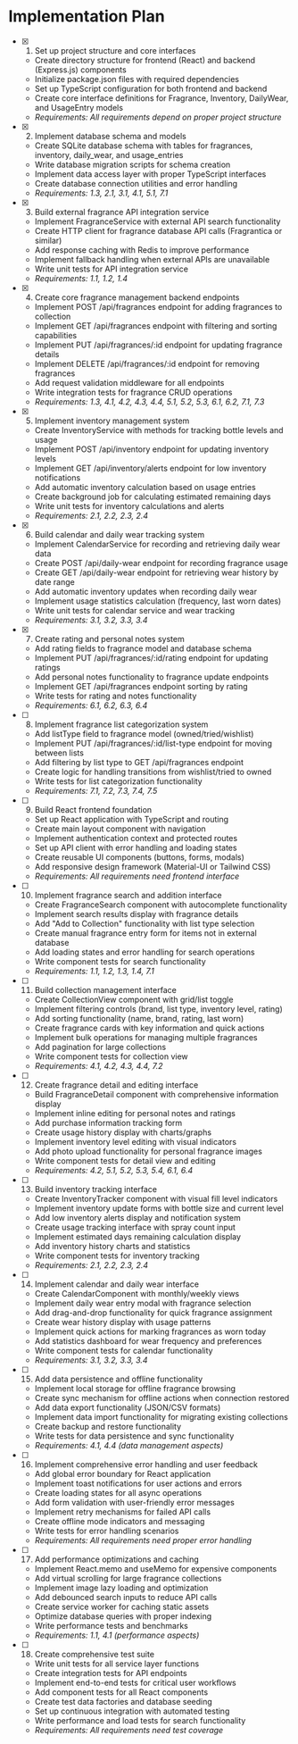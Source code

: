 # Implementation Plan

- [x] 1. Set up project structure and core interfaces
  - Create directory structure for frontend (React) and backend (Express.js) components
  - Initialize package.json files with required dependencies
  - Set up TypeScript configuration for both frontend and backend
  - Create core interface definitions for Fragrance, Inventory, DailyWear, and UsageEntry models
  - _Requirements: All requirements depend on proper project structure_

- [x] 2. Implement database schema and models
  - Create SQLite database schema with tables for fragrances, inventory, daily_wear, and usage_entries
  - Write database migration scripts for schema creation
  - Implement data access layer with proper TypeScript interfaces
  - Create database connection utilities and error handling
  - _Requirements: 1.3, 2.1, 3.1, 4.1, 5.1, 7.1_

- [x] 3. Build external fragrance API integration service
  - Implement FragranceService with external API search functionality
  - Create HTTP client for fragrance database API calls (Fragrantica or similar)
  - Add response caching with Redis to improve performance
  - Implement fallback handling when external APIs are unavailable
  - Write unit tests for API integration service
  - _Requirements: 1.1, 1.2, 1.4_

- [x] 4. Create core fragrance management backend endpoints
  - Implement POST /api/fragrances endpoint for adding fragrances to collection
  - Implement GET /api/fragrances endpoint with filtering and sorting capabilities
  - Implement PUT /api/fragrances/:id endpoint for updating fragrance details
  - Implement DELETE /api/fragrances/:id endpoint for removing fragrances
  - Add request validation middleware for all endpoints
  - Write integration tests for fragrance CRUD operations
  - _Requirements: 1.3, 4.1, 4.2, 4.3, 4.4, 5.1, 5.2, 5.3, 6.1, 6.2, 7.1, 7.3_

- [x] 5. Implement inventory management system
  - Create InventoryService with methods for tracking bottle levels and usage
  - Implement POST /api/inventory endpoint for updating inventory levels
  - Implement GET /api/inventory/alerts endpoint for low inventory notifications
  - Add automatic inventory calculation based on usage entries
  - Create background job for calculating estimated remaining days
  - Write unit tests for inventory calculations and alerts
  - _Requirements: 2.1, 2.2, 2.3, 2.4_

- [x] 6. Build calendar and daily wear tracking system
  - Implement CalendarService for recording and retrieving daily wear data
  - Create POST /api/daily-wear endpoint for recording fragrance usage
  - Create GET /api/daily-wear endpoint for retrieving wear history by date range
  - Add automatic inventory updates when recording daily wear
  - Implement usage statistics calculation (frequency, last worn dates)
  - Write unit tests for calendar service and wear tracking
  - _Requirements: 3.1, 3.2, 3.3, 3.4_

- [x] 7. Create rating and personal notes system
  - Add rating fields to fragrance model and database schema
  - Implement PUT /api/fragrances/:id/rating endpoint for updating ratings
  - Add personal notes functionality to fragrance update endpoints
  - Implement GET /api/fragrances endpoint sorting by rating
  - Write tests for rating and notes functionality
  - _Requirements: 6.1, 6.2, 6.3, 6.4_

- [ ] 8. Implement fragrance list categorization system
  - Add listType field to fragrance model (owned/tried/wishlist)
  - Implement PUT /api/fragrances/:id/list-type endpoint for moving between lists
  - Add filtering by list type to GET /api/fragrances endpoint
  - Create logic for handling transitions from wishlist/tried to owned
  - Write tests for list categorization functionality
  - _Requirements: 7.1, 7.2, 7.3, 7.4, 7.5_

- [ ] 9. Build React frontend foundation
  - Set up React application with TypeScript and routing
  - Create main layout component with navigation
  - Implement authentication context and protected routes
  - Set up API client with error handling and loading states
  - Create reusable UI components (buttons, forms, modals)
  - Add responsive design framework (Material-UI or Tailwind CSS)
  - _Requirements: All requirements need frontend interface_

- [ ] 10. Implement fragrance search and addition interface
  - Create FragranceSearch component with autocomplete functionality
  - Implement search results display with fragrance details
  - Add "Add to Collection" functionality with list type selection
  - Create manual fragrance entry form for items not in external database
  - Add loading states and error handling for search operations
  - Write component tests for search functionality
  - _Requirements: 1.1, 1.2, 1.3, 1.4, 7.1_

- [ ] 11. Build collection management interface
  - Create CollectionView component with grid/list toggle
  - Implement filtering controls (brand, list type, inventory level, rating)
  - Add sorting functionality (name, brand, rating, last worn)
  - Create fragrance cards with key information and quick actions
  - Implement bulk operations for managing multiple fragrances
  - Add pagination for large collections
  - Write component tests for collection view
  - _Requirements: 4.1, 4.2, 4.3, 4.4, 7.2_

- [ ] 12. Create fragrance detail and editing interface
  - Build FragranceDetail component with comprehensive information display
  - Implement inline editing for personal notes and ratings
  - Add purchase information tracking form
  - Create usage history display with charts/graphs
  - Implement inventory level editing with visual indicators
  - Add photo upload functionality for personal fragrance images
  - Write component tests for detail view and editing
  - _Requirements: 4.2, 5.1, 5.2, 5.3, 5.4, 6.1, 6.4_

- [ ] 13. Build inventory tracking interface
  - Create InventoryTracker component with visual fill level indicators
  - Implement inventory update forms with bottle size and current level
  - Add low inventory alerts display and notification system
  - Create usage tracking interface with spray count input
  - Implement estimated days remaining calculation display
  - Add inventory history charts and statistics
  - Write component tests for inventory tracking
  - _Requirements: 2.1, 2.2, 2.3, 2.4_

- [ ] 14. Implement calendar and daily wear interface
  - Create CalendarComponent with monthly/weekly views
  - Implement daily wear entry modal with fragrance selection
  - Add drag-and-drop functionality for quick fragrance assignment
  - Create wear history display with usage patterns
  - Implement quick actions for marking fragrances as worn today
  - Add statistics dashboard for wear frequency and preferences
  - Write component tests for calendar functionality
  - _Requirements: 3.1, 3.2, 3.3, 3.4_

- [ ] 15. Add data persistence and offline functionality
  - Implement local storage for offline fragrance browsing
  - Create sync mechanism for offline actions when connection restored
  - Add data export functionality (JSON/CSV formats)
  - Implement data import functionality for migrating existing collections
  - Create backup and restore functionality
  - Write tests for data persistence and sync functionality
  - _Requirements: 4.1, 4.4 (data management aspects)_

- [ ] 16. Implement comprehensive error handling and user feedback
  - Add global error boundary for React application
  - Implement toast notifications for user actions and errors
  - Create loading states for all async operations
  - Add form validation with user-friendly error messages
  - Implement retry mechanisms for failed API calls
  - Create offline mode indicators and messaging
  - Write tests for error handling scenarios
  - _Requirements: All requirements need proper error handling_

- [ ] 17. Add performance optimizations and caching
  - Implement React.memo and useMemo for expensive components
  - Add virtual scrolling for large fragrance collections
  - Implement image lazy loading and optimization
  - Add debounced search inputs to reduce API calls
  - Create service worker for caching static assets
  - Optimize database queries with proper indexing
  - Write performance tests and benchmarks
  - _Requirements: 1.1, 4.1 (performance aspects)_

- [ ] 18. Create comprehensive test suite
  - Write unit tests for all service layer functions
  - Create integration tests for API endpoints
  - Implement end-to-end tests for critical user workflows
  - Add component tests for all React components
  - Create test data factories and database seeding
  - Set up continuous integration with automated testing
  - Write performance and load tests for search functionality
  - _Requirements: All requirements need test coverage_